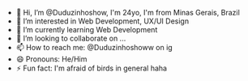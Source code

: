 - 👋 Hi, I’m @Duduzinhoshow, I'm 24yo, I'm from Minas Gerais, Brazil 
- 👀 I’m interested in Web Development, UX/UI Design
- 🌱 I’m currently learning Web Development
- 💞️ I’m looking to collaborate on ...
- 📫 How to reach me: @Duduzinhoshoww on ig
- 😄 Pronouns: He/Him
- ⚡ Fun fact: I'm afraid of birds in general haha

<!---
Duduzinhoshow/Duduzinhoshow is a ✨ special ✨ repository because its `README.md` (this file) appears on your GitHub profile.
You can click the Preview link to take a look at your changes.
--->

